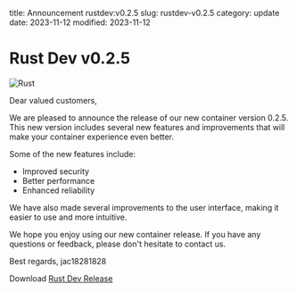 title: Announcement rustdev:v0.2.5
slug: rustdev-v0.2.5
category: update
date: 2023-11-12
modified: 2023-11-12

# Rust Dev v0.2.5

![Rust](https://www.rust-lang.org/static/images/rust-logo-blk.svg)

Dear valued customers,

We are pleased to announce the release of our new container version 0.2.5. This new version includes several new features and improvements that will make your container experience even better.

Some of the new features include:

- Improved security
- Better performance
- Enhanced reliability

We have also made several improvements to the user interface, making it easier to use and more intuitive.

We hope you enjoy using our new container release. If you have any questions or feedback, please don't hesitate to contact us.

Best regards,
jac18281828

Download [Rust Dev Release](https://github.com/jac18281828/rustdev/pkgs/container/rustdev/146827362?tag=v0.2.5)


